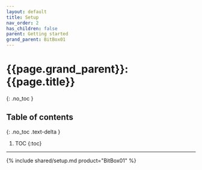 ```yaml
---
layout: default
title: Setup
nav_order: 2
has_children: false
parent: Getting started
grand_parent: BitBox01
---
```


# {{page.grand_parent}}: {{page.title}}
{: .no_toc }

## Table of contents
{: .no_toc .text-delta }

1. TOC
{:toc}

---

{% include shared/setup.md product="BitBox01" %}
